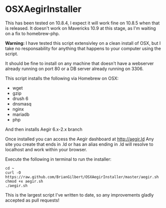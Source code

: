 OSXAegirInstaller
=================

This has been tested on 10.8.4, I expect it will work fine on 10.8.5 when that is released.
It doesn't work on Mavericks 10.9 at this stage, as I'm waiting on a fix to homebrew-php.

__Warning:__ I have tested this script extensivley on a clean install of OSX, but I take no responsability for anything that happens to your computer using the script.

It should be fine to install on any machine that doesn't have a webserver already running on port 80 or a DB server already running on 3306.

This script installs the following via Homebrew on OSX:
* wget
* gzip
* drush 6
* dnsmasq
* nginx
* mariadb
* php

And then installs Aegir 6.x-2.x branch

Once installed you can access the Aegir dashboard at http://aegir.ld
Any site you create that ends in .ld or has an alias ending in .ld will resolve to localhost and work within your browser.

Execute the following in terminal to run the installer:

    cd ~
    curl -O https://raw.github.com/BrianGilbert/OSXAegirInstaller/master/aegir.sh
    chmod +x aegir.sh
    ./aegir.sh


This is the largest script I've written to date, so any improvements gladly accepted as pull requests!
